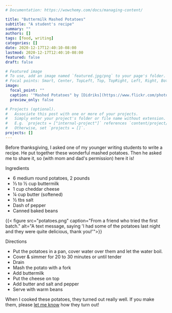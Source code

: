 ```yaml
---
# Documentation: https://wowchemy.com/docs/managing-content/

title: "Buttermilk Mashed Potatoes"
subtitle: "A student's recipe"
summary: ""
authors: []
tags: [food, writing]
categories: []
date: 2020-12-17T12:40:10-08:00
lastmod: 2020-12-17T12:40:10-08:00
featured: false
draft: false

# Featured image
# To use, add an image named `featured.jpg/png` to your page's folder.
# Focal points: Smart, Center, TopLeft, Top, TopRight, Left, Right, BottomLeft, Bottom, BottomRight.
image:
  focal_point: ""
  caption: '"Mashed Potatoes" by [Didriks](https://www.flickr.com/photos/49889671@N03/6379032035) is licensed under [CC BY 2.0](https://creativecommons.org/licenses/by/2.0/?ref=ccsearch&atype=rich). Cropped from original.'
  preview_only: false

# Projects (optional).
#   Associate this post with one or more of your projects.
#   Simply enter your project's folder or file name without extension.
#   E.g. `projects = ["internal-project"]` references `content/project/deep-learning/index.md`.
#   Otherwise, set `projects = []`.
projects: []
---
```

Before thanksgiving, I asked one of my younger writing students to write a recipe. He put together these wonderful mashed potatoes. Then he asked me to share it, so (with mom and dad's permission) here it is!

Ingredients

* 6 medium round potatoes, 2 pounds
* ⅓ to ½ cup buttermilk
* 1 cup cheddar cheese
* ¼ cup butter (softened)
* ½ tbs salt
* Dash of pepper
* Canned baked beans

{{< figure src="potatoes.png" caption="From a friend who tried the first batch." alt="A text message, saying 'I had some of the potatoes last night and they were quite delicious, thank you!'">}}

Directions

* Put the potatoes in a pan, cover water over them and let the water boil.
* Cover & simmer for 20 to 30 minutes or until tender
* Drain
* Mash the potato with a fork
* Add buttermilk
* Put the cheese on top  
* Add butter and salt and pepper
* Serve with warm beans

When I cooked these potatoes, they turned out really well. If you make them, please [let me know](about/#contact) how they turn out!  
